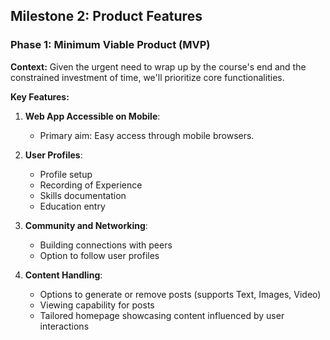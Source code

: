 ## **Milestone 2: Product Features**

### **Phase 1: Minimum Viable Product (MVP)**

**Context:**
Given the urgent need to wrap up by the course's end and the constrained investment of time, we'll prioritize core functionalities.

**Key Features:**

1. **Web App Accessible on Mobile**:
   - Primary aim: Easy access through mobile browsers.
   
2. **User Profiles**:
   - Profile setup
   - Recording of Experience
   - Skills documentation
   - Education entry

3. **Community and Networking**:
   - Building connections with peers
   - Option to follow user profiles

4. **Content Handling**:
   - Options to generate or remove posts (supports Text, Images, Video)
   - Viewing capability for posts
   - Tailored homepage showcasing content influenced by user interactions
